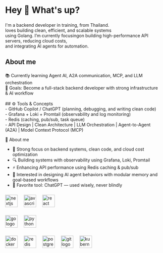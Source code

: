 <h1 align="left">Hey 👋 What's up?</h1>

###

<p align="left">I'm a backend developer in training, from Thailand.  
<br>loves building clean, efficient, and scalable systems
<br>using Golang. I’m currently focusingon building high-performance API servers, reducing cloud costs,
<br>and integrating AI agents for automation. </p>

###

<h2 align="left">About me</h2>

###

<p align="left">📚 Currently learning Agent AI, A2A communication, MCP, and LLM orchestration  <br>🎯 Goals: Become a full-stack backend developer with strong infrastructure & AI workflow <br><br>## ⚙️ Tools & Concepts<br>- GitHub Copilot / ChatGPT (planning, debugging, and writing clean code)  <br>- Grafana + Loki + Promtail (observability and log monitoring)  <br>- Redis (caching, pub/sub, task queue)  <br>- API Design | Clean Architecture | LLM Orchestration | Agent-to-Agent (A2A) | Model Context Protocol (MCP)</p>

🧠 About me

- 🧱 Strong focus on backend systems, clean code, and cloud cost optimization  
- 🔍 Building systems with observability using Grafana, Loki, Promtail  
- ⚡ Enhancing API performance using Redis caching & pub/sub  
- 🧠 Interested in designing AI agent behaviors with modular memory and goal-based workflows  
- 💬 Favorite tool: ChatGPT — used wisely, never blindly


###

<div align="left">
  <img src="https://cdn.jsdelivr.net/gh/devicons/devicon/icons/nextjs/nextjs-original.svg" height="40" alt="nextjs logo"  />
  <img width="12" />
  <img src="https://cdn.jsdelivr.net/gh/devicons/devicon/icons/javascript/javascript-original.svg" height="40" alt="javascript logo"  />
  <img width="12" />
  <img src="https://cdn.jsdelivr.net/gh/devicons/devicon/icons/react/react-original.svg" height="40" alt="react logo"  />
</div>

###

<div align="left">
  <img src="https://cdn.jsdelivr.net/gh/devicons/devicon/icons/go/go-original.svg" height="40" alt="go logo"  />
  <img width="12" />
  <img src="https://cdn.jsdelivr.net/gh/devicons/devicon/icons/python/python-original.svg" height="40" alt="python logo"  />
</div>

###

<div align="left">
  <img src="https://cdn.jsdelivr.net/gh/devicons/devicon/icons/docker/docker-original.svg" height="40" alt="docker logo"  />
  <img width="12" />
  <img src="https://cdn.jsdelivr.net/gh/devicons/devicon/icons/redis/redis-original.svg" height="40" alt="redis logo"  />
  <img width="12" />
  <img src="https://cdn.jsdelivr.net/gh/devicons/devicon/icons/postgresql/postgresql-original.svg" height="40" alt="postgresql logo"  />
  <img width="12" />
  <img src="https://cdn.jsdelivr.net/gh/devicons/devicon/icons/git/git-original.svg" height="40" alt="git logo"  />
  <img width="12" />
  <img src="https://cdn.jsdelivr.net/gh/devicons/devicon/icons/kubernetes/kubernetes-plain.svg" height="40" alt="kubernetes logo"  />
</div>

###
